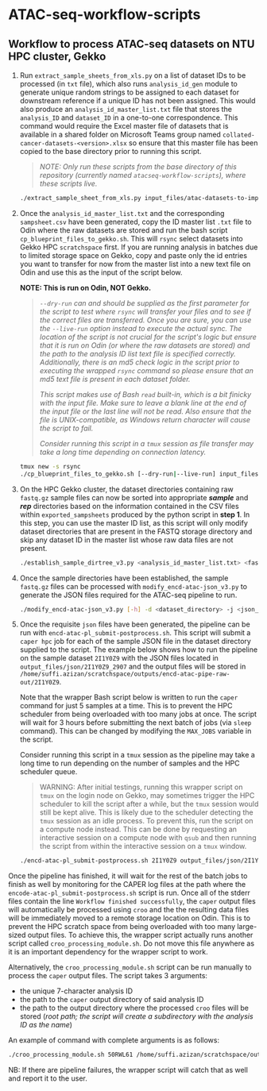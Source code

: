 # ATAC-seq-workflow-scripts

## Workflow to process ATAC-seq datasets on NTU HPC cluster, Gekko

1. Run `extract_sample_sheets_from_xls.py` on a list of dataset IDs to be processed (in `txt` file), which also runs `analysis_id_gen` module to generate unique random strings to be assigned to each dataset for downstream reference if a unique ID has not been assigned. This would also produce an `analysis_id_master_list.txt` file that stores the `analysis_ID` and `dataset_ID` in a one-to-one correspondence. This command would require the Excel master file of datasets that is available in a shared folder on Microsoft Teams group named `collated-cancer-datasets-<version>.xlsx` so ensure that this master file has been copied to the base directory prior to running this script.

    > *NOTE: Only run these scripts from the base directory of this repository (currently named `atacseq-workflow-scripts`), where these scripts live.*

    ```bash
    ./extract_sample_sheet_from_xls.py input_files/atac-datasets-to-import.txt input_files/collated-cancer-datasets-v1.6.xlsx output_files/exported_sampsheets input_files/analysis_id_master_list.txt
    ```

2. Once the `analysis_id_master_list.txt` and the corresponding `sampsheet.csv` have been generated, copy the ID master list `.txt` file to Odin where the raw datasets are stored and run the bash script `cp_blueprint_files_to_gekko.sh`. This will `rsync` select datasets into Gekko HPC `scratchspace` first. If you are running analysis in batches due to limited storage space on Gekko, copy and paste only the id entries you want to transfer for now from the master list into a new text file on Odin and use this as the input of the script below.

    **NOTE: This is run on Odin, NOT Gekko.**

    > *`--dry-run` can and should be supplied as the first parameter for the script to test where `rsync` will transfer your files and to see if the correct files are transferred. Once you are sure, you can use the `--live-run` option instead to execute the actual sync. The location of the script is not crucial for the script's logic but ensure that it is run on Odin (or where the raw datasets are stored) and the path to the analysis ID list text file is specified correctly. Additionally, there is an md5 check logic in the script prior to executing the wrapped `rsync` command so please ensure that an md5 text file is present in each dataset folder.*
    >
    > *This script makes use of Bash `read` built-in, which is a bit finicky with the input file. Make sure to leave a blank line at the end of the input file or the last line will not be read. Also ensure that the file is UNIX-compatible, as Windows return character will cause the script to fail.*
    >
    > *Consider running this script in a `tmux` session as file transfer may take a long time depending on connection latency.*

    ```bash
    tmux new -s rsync
    ./cp_blueprint_files_to_gekko.sh [--dry-run|--live-run] input_files/analysis_id_list.txt > rsync_output.log
    ```

3. On the HPC Gekko cluster, the dataset directories containing raw `fastq.gz` sample files can now be sorted into appropriate ***sample*** and ***rep*** directories based on the information contained in the CSV files within `exported_sampsheets` produced by the python script in **step 1**. In this step, you can use the master ID list, as this script will only modify dataset directories that are present in the FASTQ storage directory and skip any dataset ID in the master list whose raw data files are not present.

    ```bash
    ./establish_sample_dirtree_v3.py <analysis_id_master_list.txt> <fastq_file_root_directory> <csv_samplesheet_directory>
    ```

4. Once the sample directories have been established, the sample `fastq.gz` files can be processed with `modify_encd-atac-json_v3.py` to generate the JSON files required for the ATAC-seq pipeline to run.

    ```bash
    ./modify_encd-atac-json_v3.py [-h] -d <dataset_directory> -j <json_file_template> -s <sample_sheet_csv> -o <output_path>
    ```

5. Once the requisite `json` files have been generated, the pipeline can be run with `encd-atac-pl_submit-postprocess.sh`. This script will submit a `caper hpc` job for each of the sample JSON file in the dataset directory supplied to the script. The example below shows how to run the pipeline on the sample dataset `2I1Y0Z9` with the JSON files located in `output_files/json/2I1Y0Z9_2907` and the output files will be stored in `/home/suffi.azizan/scratchspace/outputs/encd-atac-pipe-raw-out/2I1Y0Z9`.

    Note that the wrapper Bash script below is written to run the `caper` command for just 5 samples at a time. This is to prevent the HPC scheduler from being overloaded with too many jobs at once. The script will wait for 3 hours before submitting the next batch of jobs (via `sleep` command). This can be changed by modifying the `MAX_JOBS` variable in the script.

    Consider running this script in a `tmux` session as the pipeline may take a long time to run depending on the number of samples and the HPC scheduler queue.

    >WARNING: After initial testings, running this wrapper script on `tmux` on the login node on Gekko, may sometimes trigger the HPC scheduler to kill the script after a while, but the `tmux` session would still be kept alive. This is likely due to the scheduler detecting the `tmux` session as an idle process. To prevent this, run the script on a compute node instead. This can be done by requesting an interactive session on a compute node with `qsub` and then running the script from within the interactive session on a `tmux` window.

    ```bash
    ./encd-atac-pl_submit-postprocess.sh 2I1Y0Z9 output_files/json/2I1Y0Z9_2907 /home/suffi.azizan/scratchspace/outputs/encd-atac-pipe-raw-out/2I1Y0Z9
    ```

Once the pipeline has finished, it will wait for the rest of the batch jobs to finish as well by monitoring for the CAPER log files at the path where the `encode-atac-pl_submit-postprocess.sh` script is run. Once all of the stderr files contain the line `Workflow finished successfully`, the `caper` output files will automatically be processed using `croo` and the the resulting data files will be immediately moved to a remote storage location on Odin. This is to prevent the HPC scratch space from being overloaded with too many large-sized output files. To achieve this, the wrapper script actually runs another script called `croo_processing_module.sh`. Do not move this file anywhere as it is an important dependency for the wrapper script to work.

Alternatively, the `croo_processing_module.sh` script can be run manually to process the `caper` output files. The script takes 3 arguments:

- the unique 7-character analysis ID
- the path to the `caper` output directory of said analysis ID
- the path to the output directory where the processed `croo` files will be stored (*root path; the script will create a subdirectory with the analysis ID as the name*)

An example of command with complete arguments is as follows:

```bash
./croo_processing_module.sh 50RWL61 /home/suffi.azizan/scratchspace/outputs/encd-atac-pipe-raw-out/50RWL61 /home/suffi.azizan/scratchspace/outputs/atac_croo_out
```

NB: If there are pipeline failures, the wrapper script will catch that as well and report it to the user.
